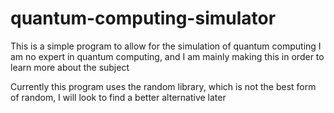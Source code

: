 # quantum-computing-simulator
This is a simple program to allow for the simulation of quantum computing
I am no expert in quantum computing, and I am mainly making this in order to learn more about the subject

Currently this program uses the random library, which is not the best form of random, I will look to find a better alternative later

